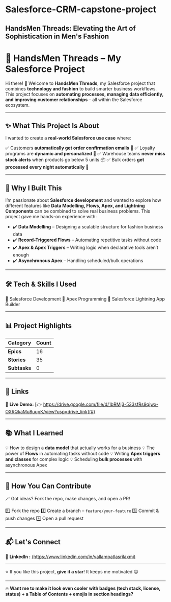 # Salesforce-CRM-capstone-project
HandsMen Threads: Elevating the Art of Sophistication in Men's Fashion
---

# 🧵 HandsMen Threads – My Salesforce Project

Hi there! 👋
Welcome to **HandsMen Threads**, my Salesforce project that combines **technology and fashion** to build smarter business workflows.
This project focuses on **automating processes, managing data efficiently, and improving customer relationships** – all within the Salesforce ecosystem.

---

## ✨ What This Project Is About

I wanted to create a **real-world Salesforce use case** where:

✅ Customers **automatically get order confirmation emails** 📧
✅ Loyalty programs are **dynamic and personalized** 🎁
✅ Warehouse teams **never miss stock alerts** when products go below 5 units 📦
✅ Bulk orders **get processed every night automatically** 🌙

---

## 🧐 Why I Built This

I’m passionate about **Salesforce development** and wanted to explore how different features like **Data Modelling, Flows, Apex, and Lightning Components** can be combined to solve real business problems.
This project gave me hands-on experience with:

* ✔️ **Data Modelling** – Designing a scalable structure for fashion business data
* ✔️ **Record-Triggered Flows** – Automating repetitive tasks without code
* ✔️ **Apex & Apex Triggers** – Writing logic when declarative tools aren’t enough
* ✔️ **Asynchronous Apex** – Handling scheduled/bulk operations

---

## 🛠️ Tech & Skills I Used

🔹 Salesforce Development
🔹 Apex Programming
🔹 Salesforce Lightning App Builder

---

## 📊 Project Highlights

| Category     | Count |
| ------------ | ----- |
| **Epics**    | 16    |
| **Stories**  | 35    |
| **Subtasks** | 0     |

---

## 🔗 Links

🚀 **Live Demo:** [👉 https://drive.google.com/file/d/1bRMj3-533sfRs9qjwx-OXRQkaMu8uupK/view?usp=drive_link](#)

---



## 📚 What I Learned

💡 How to design a **data model** that actually works for a business
💡 The power of **Flows** in automating tasks without code
💡 Writing **Apex triggers and classes** for complex logic
💡 Scheduling **bulk processes** with asynchronous Apex

---

## 🫱 How You Can Contribute

🪄 Got ideas? Fork the repo, make changes, and open a PR!

1️⃣ Fork the repo
2️⃣ Create a branch – `feature/your-feature`
3️⃣ Commit & push changes
4️⃣ Open a pull request

---

## 📬 Let's Connect
🔗 **LinkedIn :** [(https://www.linkedin.com/in/vallampatlasrilaxmi)](#)

---

⭐ If you like this project, **give it a star**! It keeps me motivated 😊

---

🔥 **Want me to make it look even cooler with badges (tech stack, license, status) + a Table of Contents + emojis in section headings?**
